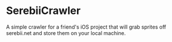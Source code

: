 SerebiiCrawler
==============

A simple crawler for a friend's iOS project that will grab sprites off serebii.net and store them on your local machine.
